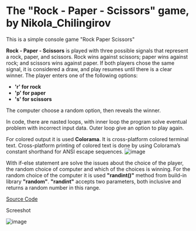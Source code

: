 # The "Rock - Paper - Scissors" game, by Nikola_Chilingirov
 This is a simple console game "Rock Paper Scissors"
 
**Rock - Paper - Scissors** is played with three possible signals that represent a rock, paper, and scissors. Rock wins against scissors; paper wins against rock; and scissors wins against paper. If both players chose the same signal, it is considered a draw, and play resumes until there is a clear winner.
The player enters one of the following options:
- **'r' for rock**
- **'p' for paper**
- **'s' for scissors**

The computer choose a random option, then reveals the winner.

In code, there are nasted loops, with inner loop the program solve eventual problem with incorrect input data. Outer loop give an option to play again.

For colored output it is used **Colorama**. It is cross-platform colored terminal text. Cross-platform printing of colored text is done by using Colorama’s constant shorthand for ANSI escape sequences.
![image](https://github.com/user-attachments/assets/83b0be59-1591-4380-a5da-f1a31e777b6a)

With if-else statement are solve the issues about the choice of the player, the random choice of computer and which of the choices is winning. For the random choice of the computer it is used **"randint()"** method from build-in library **"random"**. **"randint"** accepts two parameters, both inclusive and returns a random number in this range.

[Source Code](https://github.com/nikola-chilingirov/RockPaperScissorsByNikolaChilingirov/blob/main/rock_paper_scissors.py) 

Screeshot

![image](https://github.com/user-attachments/assets/eaa66823-eb2f-46ec-8546-33f2631a46dc)
